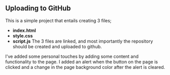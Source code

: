 ## Uploading to GitHub
This is a simple project that entails creating 3 files;
-  __index.html__
-  __style.css__ 
- __script.js__ 
The 3 files are linked, and most importantly the repository should be created and uploaded to github.

I've added some personal touches by adding some content and functionality to the page. I added an alert when the button on the page is clicked and a change in the page background color after the alert is cleared. 